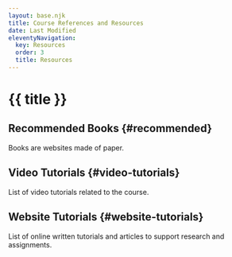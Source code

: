```yaml
---
layout: base.njk
title: Course References and Resources
date: Last Modified
eleventyNavigation:
  key: Resources
  order: 3
  title: Resources
---
```


# {{ title }}

## Recommended Books {#recommended}

Books are websites made of paper.

## Video Tutorials {#video-tutorials}

List of video tutorials related to the course.

## Website Tutorials {#website-tutorials}

List of online written tutorials and articles to support research and assignments.
